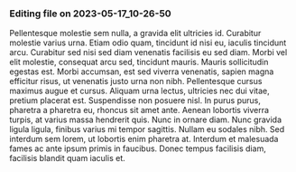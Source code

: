 

### Editing file on 2023-05-17_10-26-50

Pellentesque molestie sem nulla, a gravida elit ultricies id. Curabitur molestie varius urna. Etiam odio quam, tincidunt id nisi eu, iaculis tincidunt arcu. Curabitur sed nisi sed diam venenatis facilisis eu sed diam. Morbi vel elit molestie, consequat arcu sed, tincidunt mauris. Mauris sollicitudin egestas est. Morbi accumsan, est sed viverra venenatis, sapien magna efficitur risus, ut venenatis justo urna non nibh. Pellentesque cursus maximus augue et cursus.
Aliquam urna lectus, ultricies nec dui vitae, pretium placerat est. Suspendisse non posuere nisl. In purus purus, pharetra a pharetra eu, rhoncus sit amet ante. Aenean lobortis viverra turpis, at varius massa hendrerit quis. Nunc in ornare diam. Nunc gravida ligula ligula, finibus varius mi tempor sagittis. Nullam eu sodales nibh. Sed interdum sem lorem, ut lobortis enim pharetra at. Interdum et malesuada fames ac ante ipsum primis in faucibus. Donec tempus facilisis diam, facilisis blandit quam iaculis et.


